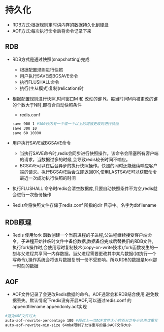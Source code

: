 # 持久化
* RDB方式:根据规则定时讲内存的数据持久化到硬盘
* AOF方式:每次执行命令后将命令记录下来

## RDB
* RDB方式是通过快照(snapshotting)完成
    * 根据配置规则进行快照
    * 用户执行SAVE或BGSAVE命令
    * 执行FLUSHALL命令
    * 执行(主从模式)复制(relication)时


* 根据配置规则进行快照,时间窗口M 和 改动的键 N。每当时间M内被更改的键的个数大于N时,即符合自动快照条件
    * redis.conf

    ```bash
    save 900 1 #300秒内有一个或一个以上的键被更改则进行快照
    save 300 10
    save 60 10000
    ```
* 用户执行SAVE或BGSAVE命令
    * 当执行SAVE命令时,redis会同步进行快照操作，该命令会阻塞所有客户端的请求，当数据过多的时候,会导致redis较长时间不响应。
    * BGSAVE可以在后台异步的执行快照操作。快照的同时还能继续响应客户端的请求。执行BGSAVE后会立即返回OK,使用LASTSAVE可以获取命令最近一次成功执行快照的时间
* 执行FLUSHALL 命令时redis会清空数据库,只要自动快照条件不为空,redis就会进行一次备份操作

* Redis会将快照文件存储于redis.conf 所指的dir 目录中。名字为dbfilename

## RDB原理
* Redis 使用fork 函数创建一个当前进程的子进程,父进程继续接受客户端命令，子进程开始往临时文件中备份数据,数据备份完成后替换旧的RDB文件，执行fork操作时,会使用写时复制技术(copy-on-write技术),fork函数发生的一刻与父进程共享同一内存数据。当父进程需要更改其中某片数据(如执行一个写命令),操作系统会将该片数据复制一份不受影响。所以RDB的数据是fork那一时刻的数据


## AOF
* AOF文件记录了会更改Redis数据的命令。AOF通常会和RDB结合使用,避免数据丢失。默认情况下redis没有开启AOF,可以通过redis.conf 的appendfilename appendonly.aof实现

```bash
#避免AOF文件过大
auto-aof-rewrite-percentage 100 #超过上一次AOF文件大小的百分之多少会再次重写
auto-aof-rewrite-min-size 64mb#限制了允许重写的最小AOF文件大小
```



